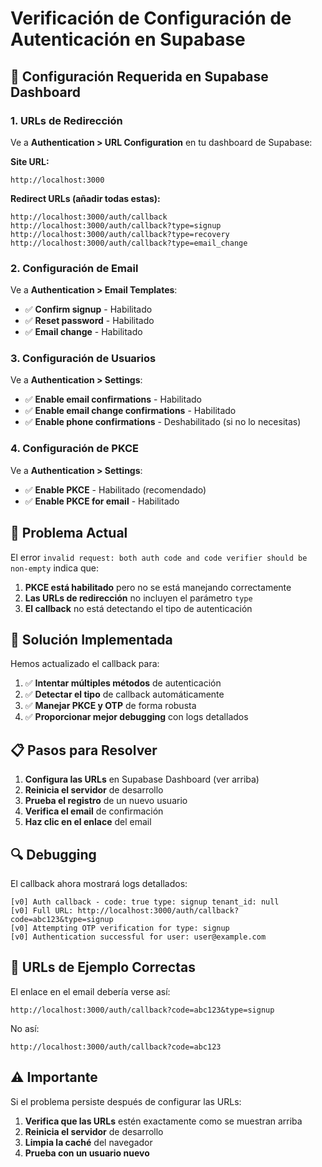 # Verificación de Configuración de Autenticación en Supabase

## 🔧 **Configuración Requerida en Supabase Dashboard**

### 1. **URLs de Redirección**
Ve a **Authentication > URL Configuration** en tu dashboard de Supabase:

**Site URL:**
```
http://localhost:3000
```

**Redirect URLs (añadir todas estas):**
```
http://localhost:3000/auth/callback
http://localhost:3000/auth/callback?type=signup
http://localhost:3000/auth/callback?type=recovery
http://localhost:3000/auth/callback?type=email_change
```

### 2. **Configuración de Email**
Ve a **Authentication > Email Templates**:

- ✅ **Confirm signup** - Habilitado
- ✅ **Reset password** - Habilitado  
- ✅ **Email change** - Habilitado

### 3. **Configuración de Usuarios**
Ve a **Authentication > Settings**:

- ✅ **Enable email confirmations** - Habilitado
- ✅ **Enable email change confirmations** - Habilitado
- ✅ **Enable phone confirmations** - Deshabilitado (si no lo necesitas)

### 4. **Configuración de PKCE**
Ve a **Authentication > Settings**:

- ✅ **Enable PKCE** - Habilitado (recomendado)
- ✅ **Enable PKCE for email** - Habilitado

## 🚨 **Problema Actual**

El error `invalid request: both auth code and code verifier should be non-empty` indica que:

1. **PKCE está habilitado** pero no se está manejando correctamente
2. **Las URLs de redirección** no incluyen el parámetro `type`
3. **El callback** no está detectando el tipo de autenticación

## 🔧 **Solución Implementada**

Hemos actualizado el callback para:

1. ✅ **Intentar múltiples métodos** de autenticación
2. ✅ **Detectar el tipo** de callback automáticamente
3. ✅ **Manejar PKCE y OTP** de forma robusta
4. ✅ **Proporcionar mejor debugging** con logs detallados

## 📋 **Pasos para Resolver**

1. **Configura las URLs** en Supabase Dashboard (ver arriba)
2. **Reinicia el servidor** de desarrollo
3. **Prueba el registro** de un nuevo usuario
4. **Verifica el email** de confirmación
5. **Haz clic en el enlace** del email

## 🔍 **Debugging**

El callback ahora mostrará logs detallados:

```
[v0] Auth callback - code: true type: signup tenant_id: null
[v0] Full URL: http://localhost:3000/auth/callback?code=abc123&type=signup
[v0] Attempting OTP verification for type: signup
[v0] Authentication successful for user: user@example.com
```

## 📝 **URLs de Ejemplo Correctas**

El enlace en el email debería verse así:
```
http://localhost:3000/auth/callback?code=abc123&type=signup
```

No así:
```
http://localhost:3000/auth/callback?code=abc123
```

## ⚠️ **Importante**

Si el problema persiste después de configurar las URLs:

1. **Verifica que las URLs** estén exactamente como se muestran arriba
2. **Reinicia el servidor** de desarrollo
3. **Limpia la caché** del navegador
4. **Prueba con un usuario nuevo**
